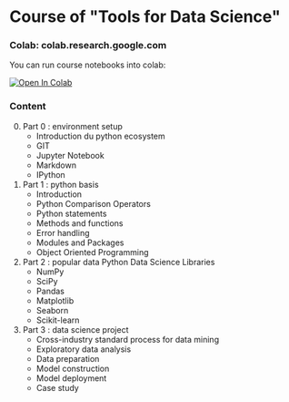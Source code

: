# Course of "Tools for Data Science"

### Colab: colab.research.google.com

You can run course notebooks into colab: 

[![Open In Colab](https://colab.research.google.com/assets/colab-badge.svg)](https://colab.research.google.com/github/berradais/light-dna-2020-2021/)    


### Content

0. Part 0 : environment setup
    - Introduction du python ecosystem
    - GIT
    - Jupyter Notebook
    - Markdown
    - IPython
1. Part 1 : python basis 
    - Introduction
    - Python Comparison Operators
    - Python statements 
    - Methods and functions
    - Error handling
    - Modules and Packages
    - Object Oriented Programming
2. Part 2 : popular data Python Data Science Libraries
    - NumPy
    - SciPy
    - Pandas
    - Matplotlib
    - Seaborn
    - Scikit-learn
3. Part 3 :  data science project
    - Cross-industry standard process for data mining
    - Exploratory data analysis 
    - Data preparation
    - Model construction 
    - Model deployment
    - Case study

